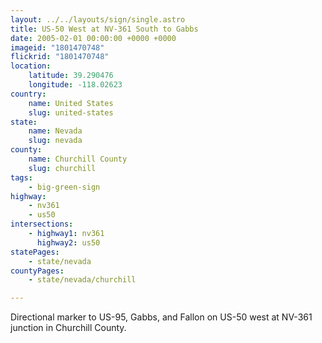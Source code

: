 ```yaml
---
layout: ../../layouts/sign/single.astro
title: US-50 West at NV-361 South to Gabbs
date: 2005-02-01 00:00:00 +0000 +0000
imageid: "1801470748"
flickrid: "1801470748"
location:
    latitude: 39.290476
    longitude: -118.02623
country:
    name: United States
    slug: united-states
state:
    name: Nevada
    slug: nevada
county:
    name: Churchill County
    slug: churchill
tags:
    - big-green-sign
highway:
    - nv361
    - us50
intersections:
    - highway1: nv361
      highway2: us50
statePages:
    - state/nevada
countyPages:
    - state/nevada/churchill

---
```

Directional marker to US-95, Gabbs, and Fallon on US-50 west at NV-361 junction in Churchill County.